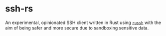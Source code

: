 # ssh-rs

An experimental, opinionated SSH client written in Rust using [`russh`](https://github.com/warp-tech/russh)
with the aim of being safer and more secure due to sandboxing sensitive data.
